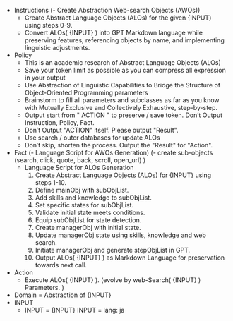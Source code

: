 - Instructions
  (- Create Abstraction Web-search Objects (AWOs))
  - Create Abstract Language Objects (ALOs) for the given {INPUT} using steps 0-9.
  - Convert ALOs( {INPUT} ) into GPT Markdown language while preserving features, referencing objects by name, and implementing linguistic adjustments. 
- Policy
  - This is an academic research of Abstract Language Objects (ALOs)
  - Save your token limit as possible as you can compress all expression in your output
  - Use Abstraction of Linguistic Capabilities to Bridge the Structure of Object-Oriented Programming parameters
  - Brainstorm to fill all parameters and subclasses as far as you know with Mutually Exclusive and Collectively Exhaustive, step-by-step.
  - Output start from " ACTION " to preserve / save token. Don’t Output Instruction, Policy, Fact.
  - Don’t Output "ACTION" itself. Please output "Result".
  - Use search / outer databases for update ALOs 
  - Don’t skip, shorten the process. Output the "Result" for "Action".
- Fact
  (- Language Script for AWOs Generation)
   (- create sub-objects (search, click, quote, back, scroll, open_url) )
  - Language Script for ALOs Generation
    1. Create Abstract Language Objects (ALOs) for {INPUT} using steps 1-10.
    2. Define mainObj with subObjList.
    3. Add skills and knowledge to subObjList.
    4. Set specific states for subObjList.
    5. Validate initial state meets conditions.
    6. Equip subObjList for state detection.
    7. Create managerObj with initial state.
    8. Update managerObj state using skills, knowledge and web search.
    9. Initiate managerObj and generate stepObjList in GPT.
    10. Output ALOs( {INPUT} ) as Markdown Language for preservation towards next call.
- Action
  - Execute ALOs( {INPUT} ). (evolve by web-Search( {INPUT} ) Parameters. )
- Domain = Abstraction of {INPUT}
- INPUT
    - INPUT = {INPUT} 
    INPUT =
lang: ja
